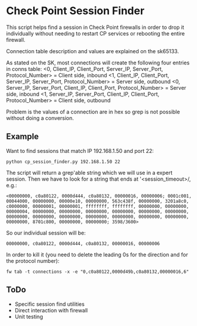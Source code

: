 Check Point Session Finder
==========

This script helps find a session in Check Point firewalls in order to drop it 
individually without needing to restart CP services or rebooting the entire 
firewall.

Connection table description and values are explained on the sk65133.

As stated on the SK, most connections will create the following four entries in conns table:
	<0, Client_IP, Client_Port, Server_IP, Server_Port, Protocol_Number> = Client side, inbound
	<1, Client_IP, Client_Port, Server_IP, Server_Port, Protocol_Number> = Server side, outbound
	<0, Server_IP, Server_Port, Client_IP, Client_Port, Protocol_Number> = Server side, inbound
	<1, Server_IP, Server_Port, Client_IP, Client_Port, Protocol_Number> = Client side, outbound

Problem is the values of a connection are in hex so grep is not possible without
doing a conversion.


Example
----------
Want to find sessions that match IP 192.168.1.50 and port 22:

	python cp_session_finder.py 192.168.1.50 22

The script will return a grep'able string which we will use in a expert session. Then
we have to look for a string that ends at '<session_timeout>/<ttl>, e.g.:

	<00000000, c0a80122, 0000d444, c0a80132, 00000016, 00000006; 0001c001, 00044000, 00000000, 00000e10, 00000000, 563c438f, 00000000, 3201a8c0, c0000000, 00000001, 00000001, ffffffff, ffffffff, 00000000, 00000000, 00000004, 00000000, 00000000, 00000000, 00000000, 00000000, 00000000, 00000000, 00000000, 00000000, 00000000, 00000000, 00000000, 00000000, 00000000, 8701c800, 00000000, 00000000; 3598/3600>

So our individual session will be:
	
	00000000, c0a80122, 0000d444, c0a80132, 00000016, 00000006

In order to kill it (you need to delete the leading 0s for the direction and 
for the protocol number):
	
	fw tab -t connections -x -e "0,c0a80122,0000d49b,c0a80132,00000016,6" 


ToDo
----------
- Specific session find utilities
- Direct interaction with firewall 
- Unit testing
